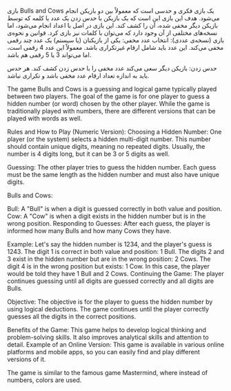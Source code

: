 بازی Bulls and Cows یک بازی فکری و حدسی است که معمولاً بین دو بازیکن انجام می‌شود. هدف این بازی این است که یک بازیکن با حدس زدن یک عدد یا کلمه که توسط بازیکن دیگر مخفی شده، آن را کشف کند. این بازی در اصل با اعداد انجام می‌شود، اما نسخه‌های مختلفی از آن وجود دارد که می‌توان با کلمات نیز بازی کرد.
قوانین و نحوه‌ی بازی (نسخه‌ی عددی):
انتخاب عدد مخفی: یکی از بازیکنان (یا سیستم) یک عدد چند رقمی مخفی می‌کند. این عدد باید شامل ارقام غیرتکراری باشد. معمولاً این عدد 4 رقمی است، اما می‌تواند 3 یا 5 رقمی هم باشد.

حدس زدن: بازیکن دیگر سعی می‌کند عدد مخفی را با حدس زدن کشف کند. هر حدس باید به اندازه تعداد ارقام عدد مخفی باشد و تکراری نباشد.


The game Bulls and Cows is a guessing and logical game typically played between two players. The goal of the game is for one player to guess a hidden number (or word) chosen by the other player. While the game is traditionally played with numbers, there are different versions that can be played with words as well.

Rules and How to Play (Numeric Version):
Choosing a Hidden Number: One player (or the system) selects a hidden multi-digit number. This number should contain unique digits, meaning no repeated digits. Usually, the number is 4 digits long, but it can be 3 or 5 digits as well.

Guessing: The other player tries to guess the hidden number. Each guess must be the same length as the hidden number and must also have unique digits.

Bulls and Cows:

Bull: A "Bull" is when a digit is guessed correctly in both value and position.
Cow: A "Cow" is when a digit exists in the hidden number but is in the wrong position.
Responding to Guesses: After each guess, the player is informed how many Bulls and how many Cows they have.

Example: Let's say the hidden number is 1234, and the player's guess is 1243.
The digit 1 is correct in both value and position: 1 Bull.
The digits 2 and 3 exist in the hidden number but are in the wrong position: 2 Cows.
The digit 4 is in the wrong position but exists: 1 Cow.
In this case, the player would be told they have 1 Bull and 2 Cows.
Continuing the Game: The player continues guessing until all digits are guessed correctly and all digits are Bulls.

Objective:
The objective is for the player to guess the hidden number by using logical deductions. The game continues until the player correctly guesses all the digits in the correct positions.

Benefits of the Game:
This game helps to develop logical thinking and problem-solving skills.
It also improves analytical skills and attention to detail.
Example of an Online Version:
This game is available in various online platforms and mobile apps, so you can easily find and play different versions of it.

The game is similar to the famous game Mastermind, where instead of numbers, colors are used.
